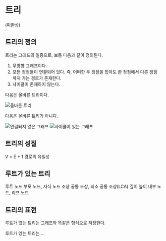 # 트리

(미완성)

## 트리의 정의
트리는 그래프의 일종으로, 보통 다음과 같이 정의된다.

1. 무방향 그래프이다.
1. 모든 정점들이 연결되어 있다. 즉, 어떠한 두 정점을 잡아도 한 정점에서 다른 정점까지 가는 경로가 존재한다.
1. 사이클이 존재하지 않는다.

다음은 올바른 트리이다.

![올바른 트리]()

다음은 올바른 트리가 아니다.

![연결되지 않은 그래프]() ![사이클이 있는 그래프]()

## 트리의 성질
V = E + 1
경로의 유일성

## 루트가 있는 트리
루트 노드
부모 노드, 자식 노드
조상
공통 조상, 최소 공통 조상(LCA)
깊이
높이
내부 노드, 리프 노드

## 트리의 표현
루트가 없는 트리는 그래프와 똑같은 형식으로 저장한다.

루트가 있는 트리는 ...
